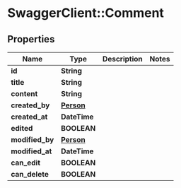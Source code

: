 # SwaggerClient::Comment

## Properties
Name | Type | Description | Notes
------------ | ------------- | ------------- | -------------
**id** | **String** |  | 
**title** | **String** |  | 
**content** | **String** |  | 
**created_by** | [**Person**](Person.md) |  | 
**created_at** | **DateTime** |  | 
**edited** | **BOOLEAN** |  | 
**modified_by** | [**Person**](Person.md) |  | 
**modified_at** | **DateTime** |  | 
**can_edit** | **BOOLEAN** |  | 
**can_delete** | **BOOLEAN** |  | 


